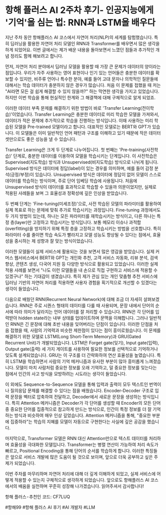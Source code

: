 # 항해 플러스 AI 2주차 후기- 인공지능에게 '기억'을 심는 법: RNN과 LSTM을 배우다

지난 주차 동안 항해플러스 AI 코스에서 자연어 처리(NLP)의 세계를 탐험했습니다. 특히 딥러닝을 활용한 자연어 처리 모델인 RNN과 Transformer를 배우면서 많은 생각을 하게 되었어요. 이번 글에서는 제가 배운 내용을 돌아보면서 느꼈던 점들과 추가적인 개념 정리도 함께 해보려고 합니다.

먼저, 자연어 처리 분야에서 딥러닝 모델을 활용할 때 가장 큰 문제가 데이터의 양이라는 점입니다. 우리가 자주 사용하는 영어 표현이나 인기 있는 언어들은 충분한 데이터를 확보할 수 있지만, 비주류 언어나 특수한 분야, 예를 들어 고대 문자나 의학적인 질문들에 대해서는 학습 데이터가 충분하지 않은 경우가 많습니다. 처음 이 문제를 접했을 때 저는 "AI라면 모든 걸 쉽게 해결할 수 있지 않을까?" 하는 막연한 생각을 가지고 있었습니다. 하지만 이번 학습을 통해 현실적인 한계와 그 해결책에 대해 구체적으로 알게 되었죠.

이러한 데이터 부족 문제를 해결하기 위한 방법이 바로 'Transfer Learning(전이학습)'이었습니다. Transfer Learning은 충분한 데이터로 미리 학습한 모델을 가져와서, 데이터가 적은 문제에 추가적으로 학습을 진행하는 방식입니다. 이때 사용하는 미리 학습된 모델을 Pre-trained 모델이라고 합니다. 대표적인 모델로는 BERT와 GPT가 있습니다. 이 모델들은 이미 일반적인 언어 패턴과 구조를 이해하고 있기 때문에 작은 데이터셋만으로도 좋은 성능을 낼 수 있습니다.

Transfer Learning은 크게 두 단계로 나누어집니다. 첫 번째는 'Pre-training(사전학습)' 단계로, 충분한 데이터를 이용하여 모델을 학습시키는 단계입니다. 이 사전학습은 Supervised(지도학습) 방식과 Unsupervised(비지도학습) 방식으로 나뉘게 됩니다. Supervised 방식은 데이터에 정답(label)이 있는 경우를 의미하며, 예를 들어 감정 분석(긍정/부정)이 있습니다. Unsupervised 방식은 데이터에 정답이 없어 모델이 스스로 데이터를 학습하는 방식이며, 주로 단어 임베딩 학습에 사용됩니다. 처음에 Unsupervised 방식이 데이터를 효과적으로 학습할 수 있을까 의문이었지만, 실제로 적용된 사례들을 보며 그 효율성과 정확성에 깊은 인상을 받았습니다.

두 번째 단계는 'Fine-tuning(미세조정)'으로, 사전 학습된 모델의 파라미터를 활용하여 실제 목표로 하는 문제에 맞춰 추가로 학습시키는 과정입니다. Fine-tuning 과정에서도 두 가지 방법이 있는데, 하나는 모든 파라미터를 재학습시키는 방식이고, 다른 하나는 특정 층(layer)만 고정하고 학습시키는 방식입니다. 보통 메모리 이슈나 과적합(overfitting)을 방지하기 위해 특정 층을 고정하고 학습시키는 방법을 선호합니다. 특히 파라미터 수를 줄이면 학습 속도가 빨라지고 모델 성능도 향상될 수 있다는 점에서, 효율성을 중시하는 제 성향과 잘 맞는 방식이었습니다.

이러한 모델들이 실제 서비스에 활용되는 것을 보면서 많은 영감을 받았습니다. 실제 커머스 웹서비스에서 BERT와 GPT는 개인화 추천, 고객 서비스 자동화, 리뷰 분석, 검색 향상, 콘텐츠 생성, 다국어 지원 등 다양한 방식으로 활용되고 있었습니다. 이러한 실제 적용 사례를 보면서 "나도 이런 모델들을 내 손으로 직접 구현하고 서비스에 적용할 수 있겠구나" 하는 기대감이 생겼습니다. 특히 제가 관심 있는 개인 맞춤형 추천 서비스에 딥러닝 기반의 자연어 처리를 적용하면 사용자 경험을 획기적으로 개선할 수 있겠다는 생각이 들었습니다.

다음으로 배웠던 RNN(Recurrent Neural Network)에 대해 조금 더 자세히 살펴보겠습니다. RNN은 주로 시퀀스 형태의 데이터를 다룰 때 사용되며, 문장 내에서 단어의 순서에 따라 의미가 달라지는 언어 데이터를 잘 처리할 수 있습니다. RNN은 각 단어를 입력받아 hidden state라는 내부 상태를 업데이트하며 문맥을 이해합니다. 그러나 일반적인 RNN은 긴 문장에 대해 초반 내용을 잊어버리는 단점이 있습니다. 이러한 단점을 처음 접했을 때, 사람의 기억력과 비슷한 제한점이 있다는 점이 흥미로웠습니다.
이 문제를 해결하기 위한 모델로 LSTM(Long Short-Term Memory)과 GRU(Gated Recurrent Unit)가 개발되었습니다. LSTM은 Forget gate(잊기), Input gate(입력), Output gate(출력) 세 가지 게이트를 사용하여 필요한 정보를 선택적으로 기억하거나 잊도록 설계되었습니다. GRU는 이 구조를 더 간략화하여 연산 효율성을 높였습니다. 특히 LSTM을 학습하면서 사람의 기억 메커니즘과 유사한 부분이 많아 흥미롭게 느껴졌습니다. 모델이 마치 사람처럼 중요한 정보를 오래 기억하고, 덜 중요한 정보를 잊는다는 점에서 인간의 사고 방식을 모방하려는 시도라는 생각이 들었습니다.

이 외에도 Sequence-to-Sequence 모델을 통해 입력과 출력이 모두 텍스트인 번역이나 질의응답 문제를 해결할 수 있다는 점을 배웠습니다. Encoder-Decoder 구조로 입력 문장을 벡터로 압축하여 전달하고, Decoder에서 새로운 문장을 생성하는 방식입니다. 특히 Attention 메커니즘은 Decoder가 각 단어를 생성할 때 Encoder의 모든 단어 중 중요한 단어를 집중적으로 참고하게 만드는 방식으로, 인간이 특정 정보를 더 잘 기억하는 방식과 비슷하여 매우 인상 깊었습니다. Attention 메커니즘을 통해, "중요한 부분에 집중하라"는 학습의 지혜를 모델이 자동으로 구현한다는 사실에 깊은 공감을 했습니다.

마지막으로, Transformer 모델은 RNN 대신 Attention만으로 텍스트 데이터를 처리하며 효율성을 극대화한 모델입니다. Transformer는 병렬 연산이 가능하여 처리 속도가 빠르고, Positional Encoding을 통해 단어의 순서를 학습하게 합니다. 이러한 특징들은 앞으로 서비스 개발에 많은 도움이 될 것으로 보이며, 앞으로 더욱 공부하고 싶은 주제가 되었습니다.

이번 주차를 마무리하며 자연어 처리에 대해 더 깊게 이해하게 되었고, 실제 서비스에 어떻게 적용할 수 있는지 구체적으로 생각하게 되었습니다. 앞으로도 항해플러스 AI 코스에서의 배움을 실천하며 꾸준히 성장해 나가겠습니다. 읽어주셔서 감사합니다!

항해 플러스 - 추천인 코드: CF7LUQ

#항해99 #항해 플러스 AI 후기 #AI 개발자 #LLM